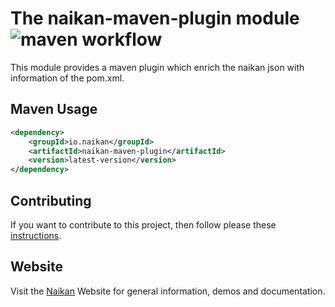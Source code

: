 # The naikan-maven-plugin module ![maven workflow](https://github.com/naikan-projects/naikan-maven-plugin/actions/workflows/maven.yml/badge.svg)

This module provides a maven plugin which enrich the naikan json with information of the pom.xml.

Maven Usage
-------------------

```xml
<dependency>
    <groupId>io.naikan</groupId>
    <artifactId>naikan-maven-plugin</artifactId>
    <version>latest-version</version>
</dependency>
```

## Contributing
If you want to contribute to this project, then follow please these [instructions](https://github.com/naikan-projects/.github/tree/main/profile/CONTRIBUTING.md).

## Website
Visit the [Naikan](https://naikan.io) Website for general information, demos and documentation.
